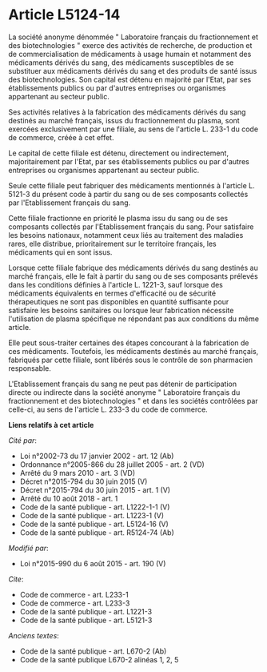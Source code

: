 # Article L5124-14

La société anonyme dénommée " Laboratoire français du fractionnement et des biotechnologies " exerce des activités de
recherche, de production et de commercialisation de médicaments à usage humain et notamment des médicaments dérivés du sang,
des médicaments susceptibles de se substituer aux médicaments dérivés du sang et des produits de santé issus des
biotechnologies. Son capital est détenu en majorité par l'Etat, par ses établissements publics ou par d'autres entreprises ou
organismes appartenant au secteur public.

Ses activités relatives à la fabrication des médicaments dérivés du sang destinés au marché français, issus du fractionnement
du plasma, sont exercées exclusivement par une filiale, au sens de l'article L. 233-1 du code de commerce, créée à cet
effet. 

Le capital de cette filiale est détenu, directement ou indirectement, majoritairement par l'Etat, par ses établissements
publics ou par d'autres entreprises ou organismes appartenant au secteur public.

Seule cette filiale peut fabriquer des médicaments mentionnés à l'article L. 5121-3 du présent code à partir du sang ou de
ses composants collectés par l'Etablissement français du sang. 

Cette filiale fractionne en priorité le plasma issu du sang ou de ses composants collectés par l'Etablissement français du
sang. Pour satisfaire les besoins nationaux, notamment ceux liés au traitement des maladies rares, elle distribue,
prioritairement sur le territoire français, les médicaments qui en sont issus. 

Lorsque cette filiale fabrique des médicaments dérivés du sang destinés au marché français, elle le fait à partir du sang ou
de ses composants prélevés dans les conditions définies à l'article L. 1221-3, sauf lorsque des médicaments équivalents en
termes d'efficacité ou de sécurité thérapeutiques ne sont pas disponibles en quantité suffisante pour satisfaire les besoins
sanitaires ou lorsque leur fabrication nécessite l'utilisation de plasma spécifique ne répondant pas aux conditions du même
article. 

Elle peut sous-traiter certaines des étapes concourant à la fabrication de ces médicaments. Toutefois, les médicaments
destinés au marché français, fabriqués par cette filiale, sont libérés sous le contrôle de son pharmacien responsable.

L'Etablissement français du sang ne peut pas détenir de participation directe ou indirecte dans la société anonyme "
Laboratoire français du fractionnement et des biotechnologies " et dans les sociétés contrôlées par celle-ci, au sens de
l'article L. 233-3 du code de commerce.

**Liens relatifs à cet article**

_Cité par_:

  - Loi n°2002-73 du 17 janvier 2002 - art. 12 (Ab)
  - Ordonnance n°2005-866 du 28 juillet 2005 - art. 2 (VD)
  - Arrêté du 9 mars 2010 - art. 3 (VD)
  - Décret n°2015-794 du 30 juin 2015 (V)
  - Décret n°2015-794 du 30 juin 2015 - art. 1 (V)
  - Arrêté du 10 août 2018 - art. 1
  - Code de la santé publique - art. L1222-1-1 (V)
  - Code de la santé publique - art. L1223-1 (V)
  - Code de la santé publique - art. L5124-16 (V)
  - Code de la santé publique - art. R5124-74 (Ab)

_Modifié par_:

  - Loi n°2015-990 du 6 août 2015 - art. 190 (V)

_Cite_:

  - Code de commerce - art. L233-1
  - Code de commerce - art. L233-3
  - Code de la santé publique - art. L1221-3
  - Code de la santé publique - art. L5121-3

_Anciens textes_:

  - Code de la santé publique - art. L670-2 (Ab)
  - Code de la santé publique L670-2 alinéas 1, 2, 5
